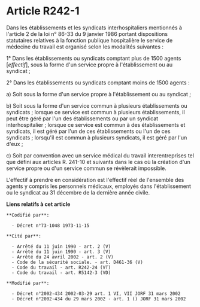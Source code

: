 # Article R242-1

Dans les établissements et les syndicats interhospitaliers mentionnés à l'article 2 de la loi n° 86-33 du 9 janvier 1986
portant dispositions statutaires relatives à la fonction publique hospitalière le service de médecine du travail est organisé
selon les modalités suivantes :

1° Dans les établissements ou syndicats comptant plus de 1500 agents [*effectif*], sous la forme d'un service propre à
l'établissement ou au syndicat ;

2° Dans les établissements ou syndicats comptant moins de 1500 agents :

a) Soit sous la forme d'un service propre à l'établissement ou au syndicat ;

b) Soit sous la forme d'un service commun à plusieurs établissements ou syndicats ; lorsque ce service est commun à plusieurs
établissements, il peut être géré par l'un des établissements ou par un syndicat interhospitalier ; lorsque ce service est
commun à des établissements et syndicats, il est géré par l'un de ces établissements ou l'un de ces syndicats ; lorsqu'il est
commun à plusieurs syndicats, il est géré par l'un d'eux ;

c) Soit par convention avec un service médical du travail interentreprises tel que défini aux articles R. 241-10 et suivants
dans le cas où la création d'un service propre ou d'un service commun se révèlerait impossible.

L'effectif à prendre en considération est l'effectif réel de l'ensemble des agents y compris les personnels médicaux,
employés dans l'établissement ou le syndicat au 31 décembre de la dernière année civile.

**Liens relatifs à cet article**

	**Codifié par**:

	  - Décret n°73-1048 1973-11-15

	**Cité par**:

	  - Arrêté du 11 juin 1990 - art. 2 (V)
	  - Arrêté du 11 juin 1990 - art. 3 (V)
	  - Arrêté du 24 avril 2002 - art. 2 (V)
	  - Code de la sécurité sociale. - art. D461-36 (V)
	  - Code du travail - art. R242-24 (VT)
	  - Code du travail - art. R5142-3 (VD)

	**Modifié par**:

	  - Décret n°2002-434 2002-03-29 art. 1 VI, VII JORF 31 mars 2002
	  - Décret n°2002-434 du 29 mars 2002 - art. 1 () JORF 31 mars 2002
